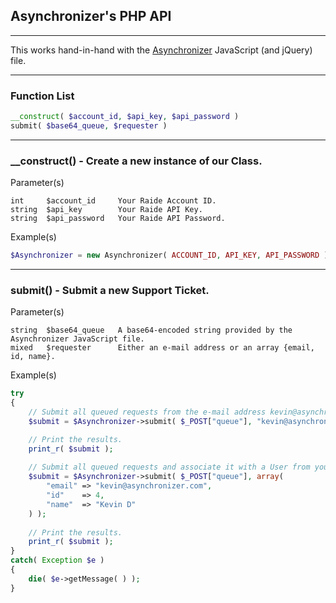 ## Asynchronizer's PHP API 

---

This works hand-in-hand with the [Asynchronizer](https://github.com/Asynchronizer/jQuery/) JavaScript (and jQuery) file.

---

### Function List

```php
__construct( $account_id, $api_key, $api_password )
submit( $base64_queue, $requester )
```

---

### __construct() - Create a new instance of our Class.

Parameter(s)

```
int     $account_id     Your Raide Account ID.
string  $api_key        Your Raide API Key.
string  $api_password   Your Raide API Password.
```

Example(s)

```php
$Asynchronizer = new Asynchronizer( ACCOUNT_ID, API_KEY, API_PASSWORD );
```

---

### submit() - Submit a new Support Ticket.

Parameter(s)

```
string  $base64_queue   A base64-encoded string provided by the Asynchronizer JavaScript file.
mixed   $requester      Either an e-mail address or an array {email, id, name}.
```

Example(s)

```php
try
{
    // Submit all queued requests from the e-mail address kevin@asynchronizer.com
    $submit = $Asynchronizer->submit( $_POST["queue"], "kevin@asynchronizer.com" );

    // Print the results.
    print_r( $submit );
  
    // Submit all queued requests and associate it with a User from your application.
    $submit = $Asynchronizer->submit( $_POST["queue"], array(
        "email" => "kevin@asynchronizer.com",
        "id"    => 4,
        "name"  => "Kevin D"
    ) );
  
    // Print the results.
    print_r( $submit );
}
catch( Exception $e )
{
    die( $e->getMessage( ) );
}
```
